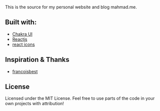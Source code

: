 This is the source for my personal website and blog mahmad.me.

## Built with:
- [Chakra UI](https://chakra-ui.com)
- [Reactjs](https://reactjs.org/)
- [react icons](https://react-icons.github.io/react-icons/)

## Inspiration & Thanks
- [francoisbest](https://francoisbest.com/)

## License

Licensed under the MIT License. Feel free to use parts of the code in your own projects with attribution!

